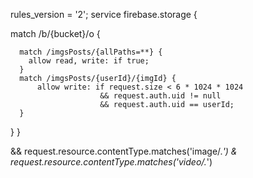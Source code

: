 rules_version = '2';
service firebase.storage {

  match /b/{bucket}/o {
  
      match /imgsPosts/{allPaths=**} {
        allow read, write: if true;
      }
      match /imgsPosts/{userId}/{imgId} {
          allow write: if request.size < 6 * 1024 * 1024
                        && request.auth.uid != null
                        && request.auth.uid == userId;
      }
      
  }
}


&& request.resource.contentType.matches('image/.*')
& request.resource.contentType.matches('video/.*')